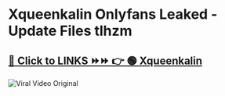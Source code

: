 
 # Xqueenkalin Onlyfans Leaked - Update Files tlhzm

## <h2><a href="https://clipsfans.com/Xqueenkalin&ref=git">🔗 Click to LINKS ⏩⏩ 👉 🟢 Xqueenkalin </a></h2>

<a href="https://clipsfans.com/Xqueenkalin&ref=git" rel="nofollow" data-target="animated-image.originalLink"><img src="https://i.ibb.co.com/xMMVF88/686577567.gif" alt="Viral Video Original" style="max-width: 100%; display: inline-block;" data-target="animated-image.originalImage"></a>

